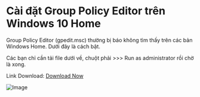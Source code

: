 # Cài đặt Group Policy Editor trên Windows 10 Home

Group Policy Editor (gpedit.msc) thường bị báo không tìm thấy trên các bản Windows Home. Dưới đây là cách bật.

Các bạn chỉ cần tải file dưới về, chuột phải >>> Run as administrator rồi chờ là xong.

Link Download: [Download Now](https://www.upload.ee/files/12107927/Enable_Gpedit_on_Windows_10_Home.bat.html)

![Image](https://st.quantrimang.com/photos/image/2017/12/05/cai-dat-group-policy-editor-3.jpg)
